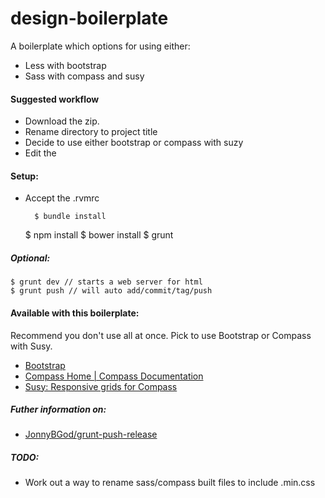 design-boilerplate
==================

A boilerplate which options for using either:

- Less with bootstrap
- Sass with compass and susy

#### Suggested workflow

- Download the zip.
- Rename directory to project title
- Decide to use either bootstrap or compass with suzy
- Edit the 


#### Setup:

- Accept the .rvmrc

		$ bundle install
    $ npm install
    $ bower install
    $ grunt

##### Optional:

    $ grunt dev // starts a web server for html
    $ grunt push // will auto add/commit/tag/push 

#### Available with this boilerplate:

Recommend you don't use all at once. Pick to use Bootstrap or Compass with Susy.

- [Bootstrap](http://getbootstrap.com/)
- [Compass Home | Compass Documentation](http://compass-style.org/)
- [Susy: Responsive grids for Compass](http://susy.oddbird.net/)


##### Futher information on:

- [JonnyBGod/grunt-push-release](https://github.com/JonnyBGod/grunt-push-release)

##### TODO:

- Work out a way to rename sass/compass built files to include .min.css